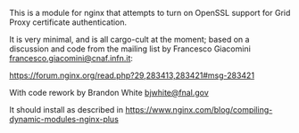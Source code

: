 
This is a module for nginx that attempts to turn on OpenSSL support for Grid Proxy certificate authentication. 

It is very minimal, and is all cargo-cult at the moment; based on a discussion and code from the mailing list by Francesco Giacomini <francesco.giacomini@cnaf.infn.it>: 

https://forum.nginx.org/read.php?29,283413,283421#msg-283421

With code rework by Brandon White <bjwhite@fnal.gov> 

It should install as described in
   https://www.nginx.com/blog/compiling-dynamic-modules-nginx-plus


